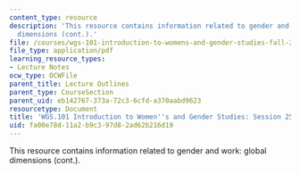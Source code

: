 ```yaml
---
content_type: resource
description: 'This resource contains information related to gender and work: global
  dimensions (cont.).'
file: /courses/wgs-101-introduction-to-womens-and-gender-studies-fall-2014/fa00e78d11a2b9c397d82ad62b216d19_MITWGS_101F14_Sess25.pdf
file_type: application/pdf
learning_resource_types:
- Lecture Notes
ocw_type: OCWFile
parent_title: Lecture Outlines
parent_type: CourseSection
parent_uid: eb142767-373a-72c3-6cfd-a370aabd9623
resourcetype: Document
title: 'WGS.101 Introduction to Women''s and Gender Studies: Session 25 Lecture Outline'
uid: fa00e78d-11a2-b9c3-97d8-2ad62b216d19
---
```

This resource contains information related to gender and work: global dimensions (cont.).